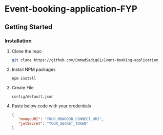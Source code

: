 # Event-booking-application-FYP

## Getting Started
### Installation
1. Clone the repo
   ```sh
   git clone https://github.com/EmmadSadiq01/Event-booking-application-FYP
   ```
2. Install NPM packages
   ```sh
   npm install
   ```
3. Create File
   ```sh
   config/default.json
   ```
4. Paste below code with your credentials
   ```json
   {
      "mongoURI": "YOUR_MONGODB_CONNECT_URI",
      "jwtSecret": "YOUR_SECRET_TOKEN"
   }
   ```
